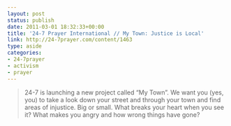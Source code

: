 ```yaml
---
layout: post
status: publish
date: 2011-03-01 18:32:33+00:00
title: '24-7 Prayer International // My Town: Justice is Local'
link: http://24-7prayer.com/content/1463
type: aside
categories:
- 24-7prayer
- activism
- prayer
---
```


> 24-7 is launching a new project called “My Town”. We want you (yes, you) to take a look down your street and through your town and find areas of injustice. Big or small. What breaks your heart when you see it? What makes you angry and how wrong things have gone?
